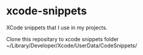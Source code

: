 xcode-snippets
==============

XCode snippets that I use in my projects. 

Clone this repositary to xcode snippets folder 
~/Library/Developer/Xcode/UserData/CodeSnippets/
